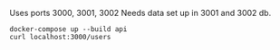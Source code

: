 Uses ports 3000, 3001, 3002
Needs data set up in 3001 and 3002 db.

```
docker-compose up --build api
curl localhost:3000/users
```

